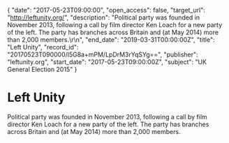 {
  "date": "2017-05-23T09:00:00", 
  "open_access": false, 
  "target_url": "http://leftunity.org/", 
  "description": "Political party was founded in November 2013, following a call by film director Ken Loach for a new party of the left. The party has branches across Britain and (at May 2014) more than 2,000 members.\r\n", 
  "end_date": "2019-03-31T00:00:00Z", 
  "title": "Left Unity", 
  "record_id": "20170523T090000/l5G8a+mPM/LpDrM3rYqSYg==", 
  "publisher": "leftunity.org", 
  "start_date": "2017-05-23T09:00:00Z", 
  "subject": "UK General Election 2015"
}

# Left Unity

Political party was founded in November 2013, following a call by film director Ken Loach for a new party of the left. The party has branches across Britain and (at May 2014) more than 2,000 members.
